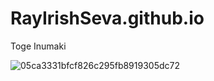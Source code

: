 # RayIrishSeva.github.io
Toge Inumaki

![05ca3331bfcf826c295fb8919305dc72](https://user-images.githubusercontent.com/122419271/212206926-bacab337-c4af-48a1-8519-36a991699aee.jpg)
